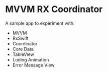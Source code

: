 #  MVVM RX Coordinator  

A sample app to experiment with:
- MVVM
- RxSwift
- Coordinator
- Core Data
- TableView
- Loding Animation
- Error Message View



